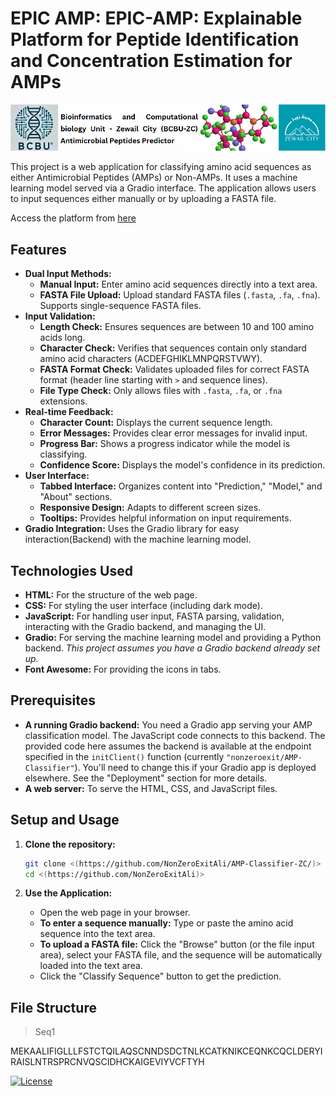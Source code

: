 # EPIC AMP: EPIC-AMP: Explainable Platform for Peptide Identification and Concentration Estimation for AMPs
<img src="image.png" alt="Tool Logo">

This project is a web application for classifying amino acid sequences as either Antimicrobial Peptides (AMPs) or Non-AMPs. It uses a machine learning model served via a Gradio interface.  The application allows users to input sequences either manually or by uploading a FASTA file.


Access the platform from [here](https://nonzeroexitali.github.io/AMP-Classifier-ZC/)  

## Features

*   **Dual Input Methods:**
    *   **Manual Input:** Enter amino acid sequences directly into a text area.
    *   **FASTA File Upload:** Upload standard FASTA files (`.fasta`, `.fa`, `.fna`).  Supports single-sequence FASTA files.
*   **Input Validation:**
    *   **Length Check:**  Ensures sequences are between 10 and 100 amino acids long.
    *   **Character Check:**  Verifies that sequences contain only standard amino acid characters (ACDEFGHIKLMNPQRSTVWY).
    *   **FASTA Format Check:** Validates uploaded files for correct FASTA format (header line starting with `>` and sequence lines).
    *   **File Type Check:** Only allows files with `.fasta`, `.fa`, or `.fna` extensions.
*   **Real-time Feedback:**
    *   **Character Count:** Displays the current sequence length.
    *   **Error Messages:** Provides clear error messages for invalid input.
    *   **Progress Bar:** Shows a progress indicator while the model is classifying.
    *   **Confidence Score:** Displays the model's confidence in its prediction.
*   **User Interface:**
    *   **Tabbed Interface:** Organizes content into "Prediction," "Model," and "About" sections.
    *   **Responsive Design:** Adapts to different screen sizes.
    *   **Tooltips:**  Provides helpful information on input requirements.
*   **Gradio Integration:**  Uses the Gradio library for easy interaction(Backend) with the machine learning model.

## Technologies Used

*   **HTML:**  For the structure of the web page.
*   **CSS:** For styling the user interface (including dark mode).
*   **JavaScript:** For handling user input, FASTA parsing, validation, interacting with the Gradio backend, and managing the UI.
*   **Gradio:**  For serving the machine learning model and providing a Python backend.  *This project assumes you have a Gradio backend already set up.*
* **Font Awesome:** For providing the icons in tabs.

## Prerequisites

*   **A running Gradio backend:** You need a Gradio app serving your AMP classification model.  The JavaScript code connects to this backend.  The provided code here assumes the backend is available at the endpoint specified in the `initClient()` function (currently `"nonzeroexit/AMP-Classifier"`).  You'll need to change this if your Gradio app is deployed elsewhere.  See the "Deployment" section for more details.
*   **A web server:** To serve the HTML, CSS, and JavaScript files.
  
## Setup and Usage

1.  **Clone the repository:**

    ```bash
    git clone <(https://github.com/NonZeroExitAli/AMP-Classifier-ZC/)>
    cd <(https://github.com/NonZeroExitAli)>
    ```

5.  **Use the Application:**
    *   Open the web page in your browser.
    *   **To enter a sequence manually:** Type or paste the amino acid sequence into the text area.
    *   **To upload a FASTA file:** Click the "Browse" button (or the file input area), select your FASTA file, and the sequence will be automatically loaded into the text area.
    *   Click the "Classify Sequence" button to get the prediction.

## File Structure
>Seq1
>
MEKAALIFIGLLLFSTCTQILAQSCNNDSDCTNLKCATKNIKCEQNKCQCLDERYIRAISLNTRSPRCNVQSCIDHCKAIGEVIYVCFTYH


[![License](https://img.shields.io/badge/license-MIT-blue.svg)](LICENSE) <!-- Add a license badge if you have one -->
